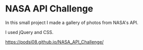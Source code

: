 # NASA API Challenge

In this small project I made a gallery of photos from NASA's API.

I used jQuery and CSS.

https://podsi08.github.io/NASA_API_Challenge/






